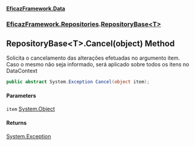 #### [EficazFramework.Data](EficazFrameworkData.md 'EficazFramework Data')
### [EficazFramework.Repositories](EficazFrameworkData.md#EficazFramework_Repositories 'EficazFramework.Repositories').[RepositoryBase&lt;T&gt;](RepositoryBase_T_.md 'EficazFramework.Repositories.RepositoryBase&lt;T&gt;')
## RepositoryBase&lt;T&gt;.Cancel(object) Method
Solicita o cancelamento das alterações efetuadas no argumento item.  
Caso o mesmo não seja informado, será aplicado sobre todos os itens no DataContext  
```csharp
public abstract System.Exception Cancel(object item);
```
#### Parameters
<a name='EficazFramework_Repositories_RepositoryBase_T__Cancel(object)_item'></a>
`item` [System.Object](https://docs.microsoft.com/en-us/dotnet/api/System.Object 'System.Object')  
  
#### Returns
[System.Exception](https://docs.microsoft.com/en-us/dotnet/api/System.Exception 'System.Exception')  
